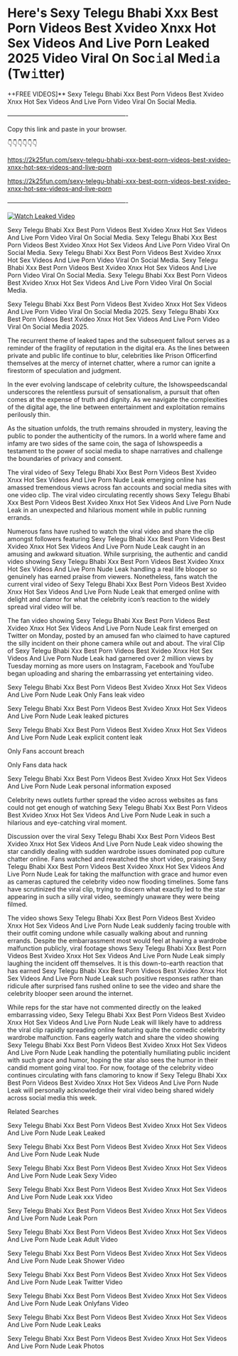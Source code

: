 # Here's Sexy Telegu Bhabi Xxx Best Porn Videos Best Xvideo Xnxx Hot Sex Videos And Live Porn Leaked 2025 Video Viral On Soc𝚒al Med𝚒a (Tw𝚒tter)

++FREE VIDEOS]** Sexy Telegu Bhabi Xxx Best Porn Videos Best Xvideo Xnxx Hot Sex Videos And Live Porn Video Viral On Social Media.

———————————————————-

Copy this link and paste in your browser.

👇👇👇👇👇👇

https://2k25fun.com/sexy-telegu-bhabi-xxx-best-porn-videos-best-xvideo-xnxx-hot-sex-videos-and-live-porn

https://2k25fun.com/sexy-telegu-bhabi-xxx-best-porn-videos-best-xvideo-xnxx-hot-sex-videos-and-live-porn

———————————————————-

[![Watch Leaked Video](https://miro.medium.com/v2/resize:fit:828/format:webp/1*cilzJN44JGOrTw9NJCrNHA.gif "Watch Leaked Video")](https://2k25fun.com/sexy-telegu-bhabi-xxx-best-porn-videos-best-xvideo-xnxx-hot-sex-videos-and-live-porn)

Sexy Telegu Bhabi Xxx Best Porn Videos Best Xvideo Xnxx Hot Sex Videos And Live Porn Video Viral On Social Media. Sexy Telegu Bhabi Xxx Best Porn Videos Best Xvideo Xnxx Hot Sex Videos And Live Porn Video Viral On Social Media. Sexy Telegu Bhabi Xxx Best Porn Videos Best Xvideo Xnxx Hot Sex Videos And Live Porn Video Viral On Social Media. Sexy Telegu Bhabi Xxx Best Porn Videos Best Xvideo Xnxx Hot Sex Videos And Live Porn Video Viral On Social Media. Sexy Telegu Bhabi Xxx Best Porn Videos Best Xvideo Xnxx Hot Sex Videos And Live Porn Video Viral On Social Media.

Sexy Telegu Bhabi Xxx Best Porn Videos Best Xvideo Xnxx Hot Sex Videos And Live Porn Video Viral On Social Media 2025. Sexy Telegu Bhabi Xxx Best Porn Videos Best Xvideo Xnxx Hot Sex Videos And Live Porn Video Viral On Social Media 2025.

The recurrent theme of leaked tapes and the subsequent fallout serves as a reminder of the fragility of reputation in the digital era. As the lines between private and public life continue to blur, celebrities like Prison Officerfind themselves at the mercy of internet chatter, where a rumor can ignite a firestorm of speculation and judgment.

In the ever evolving landscape of celebrity culture, the Ishowspeedscandal underscores the relentless pursuit of sensationalism, a pursuit that often comes at the expense of truth and dignity. As we navigate the complexities of the digital age, the line between entertainment and exploitation remains perilously thin.

As the situation unfolds, the truth remains shrouded in mystery, leaving the public to ponder the authenticity of the rumors. In a world where fame and infamy are two sides of the same coin, the saga of Ishowspeedis a testament to the power of social media to shape narratives and challenge the boundaries of privacy and consent.

The viral video of Sexy Telegu Bhabi Xxx Best Porn Videos Best Xvideo Xnxx Hot Sex Videos And Live Porn Nude Leak emerging online has amassed tremendous views across fan accounts and social media sites with one video clip. The viral video circulating recently shows Sexy Telegu Bhabi Xxx Best Porn Videos Best Xvideo Xnxx Hot Sex Videos And Live Porn Nude Leak in an unexpected and hilarious moment while in public running errands.

Numerous fans have rushed to watch the viral video and share the clip amongst followers featuring Sexy Telegu Bhabi Xxx Best Porn Videos Best Xvideo Xnxx Hot Sex Videos And Live Porn Nude Leak caught in an amusing and awkward situation. While surprising, the authentic and candid video showing Sexy Telegu Bhabi Xxx Best Porn Videos Best Xvideo Xnxx Hot Sex Videos And Live Porn Nude Leak handling a real life blooper so genuinely has earned praise from viewers. Nonetheless, fans watch the current viral video of Sexy Telegu Bhabi Xxx Best Porn Videos Best Xvideo Xnxx Hot Sex Videos And Live Porn Nude Leak that emerged online with delight and clamor for what the celebrity icon’s reaction to the widely spread viral video will be.

The fan video showing Sexy Telegu Bhabi Xxx Best Porn Videos Best Xvideo Xnxx Hot Sex Videos And Live Porn Nude Leak first emerged on Twitter on Monday, posted by an amused fan who claimed to have captured the silly incident on their phone camera while out and about. The viral Clip of Sexy Telegu Bhabi Xxx Best Porn Videos Best Xvideo Xnxx Hot Sex Videos And Live Porn Nude Leak had garnered over 2 million views by Tuesday morning as more users on Instagram, Facebook and YouTube began uploading and sharing the embarrassing yet entertaining video.

Sexy Telegu Bhabi Xxx Best Porn Videos Best Xvideo Xnxx Hot Sex Videos And Live Porn Nude Leak Only Fans leak video

Sexy Telegu Bhabi Xxx Best Porn Videos Best Xvideo Xnxx Hot Sex Videos And Live Porn Nude Leak leaked pictures

Sexy Telegu Bhabi Xxx Best Porn Videos Best Xvideo Xnxx Hot Sex Videos And Live Porn Nude Leak explicit content leak

Only Fans account breach

Only Fans data hack

Sexy Telegu Bhabi Xxx Best Porn Videos Best Xvideo Xnxx Hot Sex Videos And Live Porn Nude Leak personal information exposed

Celebrity news outlets further spread the video across websites as fans could not get enough of watching Sexy Telegu Bhabi Xxx Best Porn Videos Best Xvideo Xnxx Hot Sex Videos And Live Porn Nude Leak in such a hilarious and eye-catching viral moment.

Discussion over the viral Sexy Telegu Bhabi Xxx Best Porn Videos Best Xvideo Xnxx Hot Sex Videos And Live Porn Nude Leak video showing the star candidly dealing with sudden wardrobe issues dominated pop culture chatter online. Fans watched and rewatched the short video, praising Sexy Telegu Bhabi Xxx Best Porn Videos Best Xvideo Xnxx Hot Sex Videos And Live Porn Nude Leak for taking the malfunction with grace and humor even as cameras captured the celebrity video now flooding timelines. Some fans have scrutinized the viral clip, trying to discern what exactly led to the star appearing in such a silly viral video, seemingly unaware they were being filmed.

The video shows Sexy Telegu Bhabi Xxx Best Porn Videos Best Xvideo Xnxx Hot Sex Videos And Live Porn Nude Leak suddenly facing trouble with their outfit coming undone while casually walking about and running errands. Despite the embarrassment most would feel at having a wardrobe malfunction publicly, viral footage shows Sexy Telegu Bhabi Xxx Best Porn Videos Best Xvideo Xnxx Hot Sex Videos And Live Porn Nude Leak simply laughing the incident off themselves. It is this down-to-earth reaction that has earned Sexy Telegu Bhabi Xxx Best Porn Videos Best Xvideo Xnxx Hot Sex Videos And Live Porn Nude Leak such positive responses rather than ridicule after surprised fans rushed online to see the video and share the celebrity blooper seen around the internet.

While reps for the star have not commented directly on the leaked embarrassing video, Sexy Telegu Bhabi Xxx Best Porn Videos Best Xvideo Xnxx Hot Sex Videos And Live Porn Nude Leak will likely have to address the viral clip rapidly spreading online featuring quite the comedic celebrity wardrobe malfunction. Fans eagerly watch and share the video showing Sexy Telegu Bhabi Xxx Best Porn Videos Best Xvideo Xnxx Hot Sex Videos And Live Porn Nude Leak handling the potentially humiliating public incident with such grace and humor, hoping the star also sees the humor in their candid moment going viral too. For now, footage of the celebrity video continues circulating with fans clamoring to know if Sexy Telegu Bhabi Xxx Best Porn Videos Best Xvideo Xnxx Hot Sex Videos And Live Porn Nude Leak will personally acknowledge their viral video being shared widely across social media this week.

Related Searches

Sexy Telegu Bhabi Xxx Best Porn Videos Best Xvideo Xnxx Hot Sex Videos And Live Porn Nude Leak Leaked

Sexy Telegu Bhabi Xxx Best Porn Videos Best Xvideo Xnxx Hot Sex Videos And Live Porn Nude Leak Nude

Sexy Telegu Bhabi Xxx Best Porn Videos Best Xvideo Xnxx Hot Sex Videos And Live Porn Nude Leak Sexy Video

Sexy Telegu Bhabi Xxx Best Porn Videos Best Xvideo Xnxx Hot Sex Videos And Live Porn Nude Leak xxx Video

Sexy Telegu Bhabi Xxx Best Porn Videos Best Xvideo Xnxx Hot Sex Videos And Live Porn Nude Leak Porn

Sexy Telegu Bhabi Xxx Best Porn Videos Best Xvideo Xnxx Hot Sex Videos And Live Porn Nude Leak Adult Video

Sexy Telegu Bhabi Xxx Best Porn Videos Best Xvideo Xnxx Hot Sex Videos And Live Porn Nude Leak Shower Video

Sexy Telegu Bhabi Xxx Best Porn Videos Best Xvideo Xnxx Hot Sex Videos And Live Porn Nude Leak Twitter Video

Sexy Telegu Bhabi Xxx Best Porn Videos Best Xvideo Xnxx Hot Sex Videos And Live Porn Nude Leak Onlyfans Video

Sexy Telegu Bhabi Xxx Best Porn Videos Best Xvideo Xnxx Hot Sex Videos And Live Porn Nude Leak Leaks

Sexy Telegu Bhabi Xxx Best Porn Videos Best Xvideo Xnxx Hot Sex Videos And Live Porn Nude Leak Photos